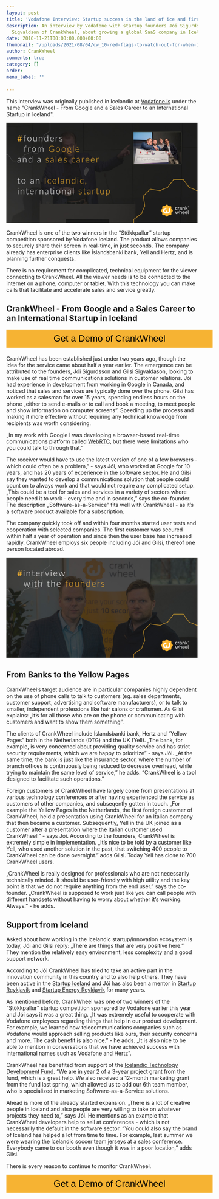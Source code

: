 ```yaml
---
layout: post
title: 'Vodafone Interview: Startup success in the land of ice and fire'
description: An interview by Vodafone with startup founders Jói Sigurdsson and Thorgils
  Sigvaldson of CrankWheel, about growing a global SaaS company in Iceland.
date: 2016-11-21T00:00:00.000+00:00
thumbnail: "/uploads/2021/08/04/cw_10-red-flags-to-watch-out-for-when-interviewing-sales-team-candidates.png"
author: CrankWheel
comments: true
category: []
order: 
menu_label: ''

---
```

This interview was originally published in Icelandic at [Vodafone.is](https://vodafone.is/vodafone/fjolmidlatorg/blogg/blogg/2016/11/14/CrankWheel-fra-Google-og-solu-i-althjodlegan-sprota-a-Islandi/) under the name "CrankWheel - From Google and a Sales Career to an International Startup in Iceland".

<div class="wp-caption aligncenter noLightbox">
<img class="responsive-img" src="/static/images/posts/2016-11-21-interview-with-vodafone-statup-success-in-the-land-of-ice-and-fire/founders.jpg" alt="CrankWheel Founders image" />
</div>

CrankWheel is one of the two winners in the “Stökkpallur” startup competition sponsored by Vodafone Iceland. The product allows companies to securely share their screen in real-time, in just seconds. The company already has enterprise clients like Íslandsbanki bank, Yell and Hertz, and is planning further conquests.

There is no requirement for complicated, technical equipment for the viewer connecting to CrankWheel. All the viewer needs is to be connected to the internet on a phone, computer or tablet. With this technology you can make calls that facilitate and accelerate sales and service greatly.

## CrankWheel - From Google and a Sales Career to an International Startup in Iceland

<style>
	.btn-signup {
		padding-top: 11px !important;
		border-radius: 0px !important;
		background-color: #f6b333;
		text-align: center;
		padding: 10px 20px !important;
		border: 0px !important;
		width: 100%;
		margin-bottom: 20px;
	}
	.btn-signup a {
		color: black !important;
		font-family: 'Titillium Web', sans-serif;
		font-size: 24px !important;
		font-weight: normal !important;
	}
</style>
<div class="btn-signup"><a style="cursor: pointer;" class="crankwheel-com-showu-launch-button">Get a Demo of CrankWheel</a></div>

CrankWheel has been established just under two years ago, though the idea for the service came about half a year earlier. The emergence can be attributed to the founders, Jói Sigurdsson and Gilsi Sigvaldason, looking to make use of real time communications solutions in customer relations. Jói had experience in development from working in Google in Canada, and noticed that sales and services are typically done over the phone. Gilsi has worked as a salesman for over 15 years, spending endless hours on the phone „either to send e-mails or to call and book a meeting, to meet people and show information on computer screens”. Speeding up the process and making it more effective without requiring any technical knowledge from recipients was worth considering.

„In my work with Google I was developing a browser-based real-time communications platform called [WebRTC](https://webrtc.org/), but there were limitations who you could talk to through that.”

The receiver would have to use the latest version of one of a few browsers - which could often be a problem,” - says Jói, who worked at Google for 10 years, and has 20 years of experience in the software sector. He and Gilsi say they wanted to develop a communications solution that people could count on to always work and that would not require any complicated setup. „This could be a tool for sales and services in a variety of sectors where people need it to work - every time and in seconds,” says the co-founder. The description „Software-as-a-Service” fits well with CrankWheel - as it’s a software product available for a subscription.

The company quickly took off and within four months started user tests and cooperation with selected companies. The first customer was secured within half a year of operation and since then the user base has increased rapidly. CrankWheel employs six people including Jói and Gilsi, thereof one person located abroad.

<div class="wp-caption aligncenter noLightbox">
<img class="responsive-img" src="/static/images/posts/2016-11-21-interview-with-vodafone-statup-success-in-the-land-of-ice-and-fire/interview-with-vodafone-statup-success-in-the-land-of-ice-and-fire.jpg" alt="Land of Fire and Ice" />
</div>

## From Banks to the Yellow Pages

CrankWheel’s target audience are in particular companies highly dependent on the use of phone calls to talk to customers (eg. sales departments, customer support, advertising and software manufacturers), or to talk to smaller, independent professions like hair salons or craftsmen. As Gilsi explains: „it’s for all those who are on the phone or communicating with customers and want to show them something”.

The clients of CrankWheel include Íslandsbanki bank, Hertz and “Yellow Pages” both in the Netherlands (DTG) and the UK (Yell). „The bank, for example, is very concerned about providing quality service and has strict security requirements, which we are happy to prioritize” - says Jói. „At the same time, the bank is just like the insurance sector, where the number of branch offices is continuously being reduced to decrease overhead, while trying to maintain the same level of service,” he adds. “CrankWheel is a tool designed to facilitate such operations.”

Foreign customers of CrankWheel have largely come from presentations at various technology conferences or after having experienced the service as customers of other companies, and subseqently gotten in touch. „For example the Yellow Pages in the Netherlands, the first foreign customer of CrankWheel, held a presentation using CrankWheel for an Italian company that then became a customer. Subsequently, Yell in the UK joined as a customer after a presentation where the Italian customer used CrankWheel!” - says Jói. According to the founders, CrankWheel is extremely simple in implementation. „It’s nice to be told by a customer like Yell, who used another solution in the past, that switching 400 people to CrankWheel can be done overnight.” adds Gilsi. Today Yell has close to 700 CrankWheel users.

„CrankWheel is really designed for professionals who are not necessarily technically minded. It should be user-friendly with high utility and the key point is that we do not require anything from the end user.” says the co-founder. „CrankWheel is supposed to work just like you can call people with different handsets without having to worry about whether it’s working. Always.” - he adds.


## Support from Iceland


Asked about how working in the Icelandic startup/innovation ecosystem is today, Jói and Gilsi reply: „There are things that are very positive here.” They mention the relatively easy environment, less complexity and a good support network.

According to Jói CrankWheel has tried to take an active part in the innovation community in this country and to also help others. They have been active in the [Startup Iceland](https://startupiceland.com/) and Jói has also been a mentor in [Startup Reykjavik](http://www.startupreykjavik.com/) and [Startup Energy Reykjavik](http://www.startupenergyreykjavik.com/) for many years.

As mentioned before, CrankWheel was one of two winners of the “Stökkpallur” startup competition sponsored by Vodafone earlier this year and Jói says it was a great thing. „It was extremely useful to cooperate with Vodafone employees regarding things that help in our product development. For example, we learned how telecommunications companies such as Vodafone would approach selling products like ours, their security concerns and more. The cash benefit is also nice.” - he adds. „It is also nice to be able to mention in conversations that we have achieved success with international names such as Vodafone and Hertz”.

CrankWheel has benefited from support of the [Icelandic Technology Development Fund](https://www.rannis.is/sjodir/rannsoknir/taeknithrounarsjodur/). “We are in year 2 of a 3-year project grant from the fund, which is a great help. We also received a 12-month marketing grant from the fund last spring, which allowed us to add our 6th team member, who is specialized in marketing Software-as-a-Service solutions.

Ahead is more of the already started expansion. „There is a lot of creative people in Iceland and also people are very willing to take on whatever projects they need to,” says Jói. He mentions as an example that CrankWheel developers help to sell at conferences - which is not necessarily the default in the software sector. “You could also say the brand of Iceland has helped a lot from time to time. For example, last summer we were wearing the Icelandic soccer team jerseys at a sales conference. Everybody came to our booth even though it was in a poor location,” adds Gilsi.

There is every reason to continue to monitor CrankWheel.  

<div class="btn-signup"><a style="cursor: pointer;" class="crankwheel-com-showu-launch-button">Get a Demo of CrankWheel</a></div>
